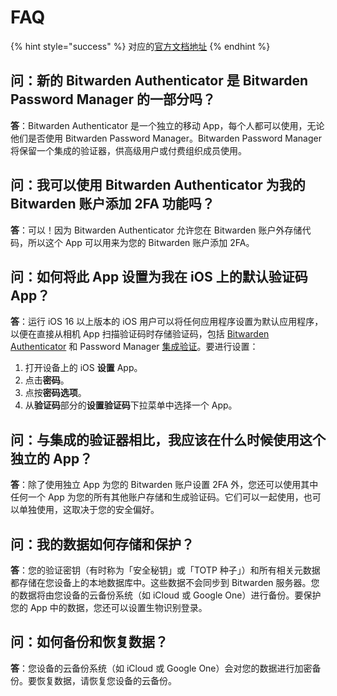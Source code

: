 # FAQ

{% hint style="success" %}
对应的[官方文档地址](https://bitwarden.com/help/authenticator-faqs/)
{% endhint %}

## 问：新的 Bitwarden Authenticator 是 Bitwarden Password Manager 的一部分吗？ <a href="#q-is-the-new-bitwarden-authenticator-part-of-bitwarden-password-manager" id="q-is-the-new-bitwarden-authenticator-part-of-bitwarden-password-manager"></a>

**答**：Bitwarden Authenticator 是一个独立的移动 App，每个人都可以使用，无论他们是否使用 Bitwarden Password Manager。Bitwarden Password Manager 将保留一个集成的验证器，供高级用户或付费组织成员使用。

## 问：我可以使用 Bitwarden Authenticator 为我的 Bitwarden 账户添加 2FA 功能吗？ <a href="#q-can-i-use-the-bitwarden-authenticator-to-add-2fa-to-my-bitwarden-account" id="q-can-i-use-the-bitwarden-authenticator-to-add-2fa-to-my-bitwarden-account"></a>

**答**：可以！因为 Bitwarden Authenticator 允许您在 Bitwarden 账户外存储代码，所以这个 App 可以用来为您的 Bitwarden 账户添加 2FA。

## 问：如何将此 App 设置为我在 iOS 上的默认验证码 App？ <a href="#q-how-do-i-set-this-app-as-my-default-verification-code-app-on-ios" id="q-how-do-i-set-this-app-as-my-default-verification-code-app-on-ios"></a>

**答**：运行 iOS 16 以上版本的 iOS 用户可以将任何应用程序设置为默认应用程序，以便在直接从相机 App 扫描验证码时存储验证码，包括 [Bitwarden Authenticator](bitwarden-authenticator.md) 和 Password Manager [集成验证](../your-vault/totp.md)。要进行设置：

1. 打开设备上的 iOS **设置** App。
2. 点击**密码**。
3. 点按**密码选项**。
4. 从**验证码**部分的**设置验证码**下拉菜单中选择一个 App。

## 问：与集成的验证器相比，我应该在什么时候使用这个独立的 App？ <a href="#q-when-should-i-use-this-standalone-app-as-opposed-to-the-integrated-authenticator" id="q-when-should-i-use-this-standalone-app-as-opposed-to-the-integrated-authenticator"></a>

**答**：除了使用独立 App 为您的 Bitwarden 账户设置 2FA 外，您还可以使用其中任何一个 App 为您的所有其他账户存储和生成验证码。它们可以一起使用，也可以单独使用，这取决于您的安全偏好。

## 问：我的数据如何存储和保护？ <a href="#q-how-is-my-data-stored-and-protected" id="q-how-is-my-data-stored-and-protected"></a>

**答**：您的验证密钥（有时称为「安全秘钥」或「TOTP 种子」）和所有相关元数据都存储在您设备上的本地数据库中。这些数据不会同步到 Bitwarden 服务器。您的数据将由您设备的云备份系统（如 iCloud 或 Google One）进行备份。要保护您的 App 中的数据，您还可以设置生物识别登录。

## 问：如何备份和恢复数据？ <a href="#q-how-do-i-backup-and-restore-my-data" id="q-how-do-i-backup-and-restore-my-data"></a>

**答**：您设备的云备份系统（如 iCloud 或 Google One）会对您的数据进行加密备份。要恢复数据，请恢复您设备的云备份。
